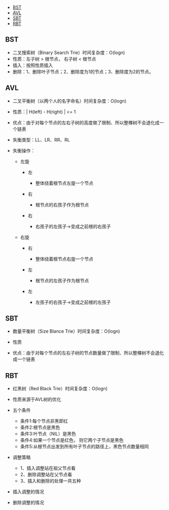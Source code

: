 - [BST](#BST)
- [AVL](#AVL)
- [SBT](#SBT)
- [RBT](#RBT)



## BST

- 二叉搜索树（Binary Search Trie）时间复杂度：O(logn)
- 性质：左子树 > 根节点， 右子树 < 根节点
- 插入：按照性质插入
- 删除：1、删除叶子节点；2、删除度为1的节点；3、删除度为2的节点。



## AVL

- 二叉平衡树（以两个人的名字命名）时间复杂度：O(logn)
- 性质：| H(left) - H(right) | <= 1
- 优点：由于对每个节点的左右子树的高度做了限制、所以整棵树不会退化成一个链表
- 失衡类型：LL、LR、RR、RL
- 失衡操作：

    - 左旋

        - 左

            - 整体绕着根节点左旋一个节点

        - 右

            - 根节点的右孩子作为根节点

        - 右

            - 右孩子的左孩子->变成之前根的右孩子

    - 右旋

        - 右

            - 整体绕着根节点右旋一个节点

        - 左

            - 根节点的左孩子作为根节点

        - 左

            - 左孩子的右孩子->变成之前根的左孩子



## SBT

- 数量平衡树（Size Blance Trie）时间复杂度：O(logn)
- 性质

- 优点：由于对每个节点的左右子树的节点数量做了限制、所以整棵树不会退化成一个链表



## RBT

- 红黑树（Red Black Trie）时间复杂度：O(logn)
- 性质来源于AVL树的优化
- 五个条件

    - 条件1:每个节点非黑即红
    - 条件2:根节点是黑色
    - 条件3:叶节点（NIL）是黑色
    - 条件4:如果一个节点是红色， 则它两个子节点是黑色
    - 条件5:从根节点出发到所有叶子节点的路径上，黑色节点数量相同

- 调整策略

    - 1、插入调整站在祖父节点看
    - 2、删除调整站在父节点看
    - 3、插入和删除的处理一共五种

- 插入调整的情况

- 删除调整的情况